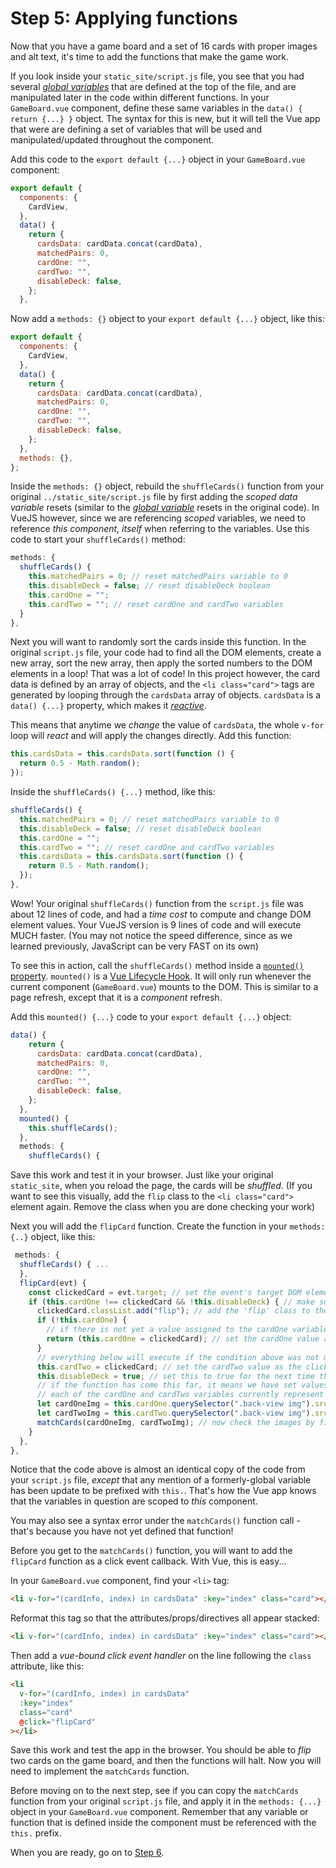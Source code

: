 # Step 5: Applying functions

Now that you have a game board and a set of 16 cards with proper images and alt text, it's time to add the functions that make the game work.

If you look inside your `static_site/script.js` file, you see that you had several [_global variables_](https://developer.mozilla.org/en-US/docs/Web/JavaScript/Guide/Grammar_and_Types#variable_scope) that are defined at the top of the file, and are manipulated later in the code within different functions. In your `GameBoard.vue` component, define these same variables in the `data() { return {...} }` object. The syntax for this is new, but it will tell the Vue app that were are defining a set of variables that will be used and manipulated/updated throughout the component.

Add this code to the `export default {...}` object in your `GameBoard.vue` component:

```js
export default {
  components: {
    CardView,
  },
  data() {
    return {
      cardsData: cardData.concat(cardData),
      matchedPairs: 0,
      cardOne: "",
      cardTwo: "",
      disableDeck: false,
    };
  },
```

Now add a `methods: {}` object to your `export default {...}` object, like this:

```js
export default {
  components: {
    CardView,
  },
  data() {
    return {
      cardsData: cardData.concat(cardData),
      matchedPairs: 0,
      cardOne: "",
      cardTwo: "",
      disableDeck: false,
    };
  },
  methods: {},
};
```

Inside the `methods: {}` object, rebuild the `shuffleCards()` function from your original `../static_site/script.js` file by first adding the _scoped data variable_ resets (similar to the [_global variable_](https://developer.mozilla.org/en-US/docs/Web/JavaScript/Guide/Grammar_and_Types#variable_scope) resets in the original code).
In VueJS however, since we are referencing _scoped_ variables, we need to reference _this component, itself_ when referring to the variables.
Use this code to start your `shuffleCards()` method:

```js
methods: {
  shuffleCards() {
    this.matchedPairs = 0; // reset matchedPairs variable to 0
    this.disableDeck = false; // reset disableDeck boolean
    this.cardOne = "";
    this.cardTwo = ""; // reset cardOne and cardTwo variables
  }
},
```

Next you will want to randomly sort the cards inside this function. In the original `script.js` file, your code had to find all the DOM elements, create a new array, sort the new array, then apply the sorted numbers to the DOM elements in a loop! That was a lot of code! In this project however, the card data is defined by an array of objects, and the `<li class="card">` tags are generated by looping through the `cardsData` array of objects. `cardsData` is a `data() {...}` property, which makes it [_reactive_](https://vuejs.org/guide/extras/reactivity-in-depth.html#what-is-reactivity).

This means that anytime we _change_ the value of `cardsData`, the whole `v-for` loop will _react_ and will apply the changes directly.
Add this function:

```js
this.cardsData = this.cardsData.sort(function () {
  return 0.5 - Math.random();
});
```

Inside the `shuffleCards() {...}` method, like this:

```js
shuffleCards() {
  this.matchedPairs = 0; // reset matchedPairs variable to 0
  this.disableDeck = false; // reset disableDeck boolean
  this.cardOne = "";
  this.cardTwo = ""; // reset cardOne and cardTwo variables
  this.cardsData = this.cardsData.sort(function () {
    return 0.5 - Math.random();
  });
},
```

Wow! Your original `shuffleCards()` function from the `script.js` file was about 12 lines of code, and had a _time cost_ to compute and change DOM element values.
Your VueJS version is 9 lines of code and will execute MUCH faster. (You may not notice the speed difference, since as we learned previously, JavaScript can be very FAST on its own)

To see this in action, call the `shuffleCards()` method inside a [`mounted()` property](https://vuejs.org/api/options-lifecycle.html#mounted). `mounted()` is a [Vue Lifecycle Hook](https://vuejs.org/guide/essentials/lifecycle.html). It will only run whenever the current component (`GameBoard.vue`) mounts to the DOM. This is similar to a page refresh, except that it is a _component_ refresh.

Add this `mounted() {...}` code to your `export default {...}` object:

```js
data() {
    return {
      cardsData: cardData.concat(cardData),
      matchedPairs: 0,
      cardOne: "",
      cardTwo: "",
      disableDeck: false,
    };
  },
  mounted() {
    this.shuffleCards();
  },
  methods: {
    shuffleCards() {
```

Save this work and test it in your browser. Just like your original `static_site`, when you reload the page, the cards will be _shuffled_. (If you want to see this visually, add the `flip` class to the `<li class="card">` element again. Remove the class when you are done checking your work)

Next you will add the `flipCard` function.
Create the function in your `methods: {..}` object, like this:

```js
 methods: {
  shuffleCards() { ...
  },
  flipCard(evt) {
    const clickedCard = evt.target; // set the event's target DOM element as a variable
    if (this.cardOne !== clickedCard && !this.disableDeck) { // make sure that the current variable cardOne is not the same value as the clickedCard, AND that the deck is NOT disabled
      clickedCard.classList.add("flip"); // add the 'flip' class to the classes currently assigned to the clickedCard
      if (!this.cardOne) {
        // if there is not yet a value assigned to the cardOne variable...
        return (this.cardOne = clickedCard); // set the cardOne value as the clickedCard and end this function.
      }
      // everything below will execute if the condition above was not met (if cardOne already had a value when flipCard() was called)
      this.cardTwo = clickedCard; // set the cardTwo value as the clickedCard
      this.disableDeck = true; // set this to true for the next time this flipCard function is called, when the top level condition is evaluated
      // if the function has come this far, it means we have set values for both cardOne and cardTwo.
      // each of the cardOne and cardTwo variables currently represent a whole HTML element with childNodes
      let cardOneImg = this.cardOne.querySelector(".back-view img").src; // query the elements inside cardOne to get the value of the img src, such as `img-2.png`, and set that as the value of cardOneImg
      let cardTwoImg = this.cardTwo.querySelector(".back-view img").src; // query the elements inside cardOne to get the value of the img src, such as `img-2.png`, and set that as the value of cardTwoImg
      matchCards(cardOneImg, cardTwoImg); // now check the images by filename to see if they are a match!
    }
  },
},
```

Notice that the code above is almost an identical copy of the code from your `script.js` file, _*except*_ that any mention of a formerly-global variable has been update to be prefixed with `this.`. That's how the Vue app knows that the variables in question are scoped to _*this*_ component.

You may also see a syntax error under the `matchCards()` function call - that's because you have not yet defined that function!

Before you get to the `matchCards()` function, you will want to add the `flipCard` function as a click event callback. With Vue, this is easy...

In your `GameBoard.vue` component, find your `<li>` tag:

```html
<li v-for="(cardInfo, index) in cardsData" :key="index" class="card"></li>
```

Reformat this tag so that the attributes/props/directives all appear stacked:

```html
<li v-for="(cardInfo, index) in cardsData" :key="index" class="card"></li>
```

Then add a _vue-bound click event handler_ on the line following the `class` attribute, like this:

```html
<li
  v-for="(cardInfo, index) in cardsData"
  :key="index"
  class="card"
  @click="flipCard"
></li>
```

Save this work and test the app in the browser. You should be able to _flip_ two cards on the game board, and then the functions will halt. Now you will need to implement the `matchCards` function.

Before moving on to the next step, see if you can copy the `matchCards` function from your original `script.js` file, and apply it in the `methods: {...}` object in your `GameBoard.vue` component. Remember that any variable or function that is defined inside the component must be referenced with the `this.` prefix.

When you are ready, go on to [Step 6](/step-6).
